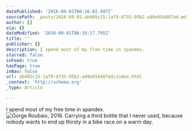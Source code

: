 ```yaml
---
datePublished: '2016-09-01T06:16:02.997Z'
sourcePath: _posts/2016-09-01-ab405c15-1af9-4735-95b2-a40e654487ed.md
author: []
via: {}
dateModified: '2016-09-01T06:10:17.795Z'
title: ''
publisher: {}
description: I spend most of my free time in spandex.
starred: false
inFeed: true
hasPage: true
inNav: false
url: ab405c15-1af9-4735-95b2-a40e654487ed/index.html
_context: 'http://schema.org'
_type: Article

---
```

I spend most of my free time in spandex.
![Gorge Roubaix, 2016. Carrying a third bottle that I never used, because nobody wants to end up thirsty in a bike race on a warm day.](https://the-grid-user-content.s3-us-west-2.amazonaws.com/7c308abb-a1fa-41db-b349-2ca79e09bfd6.jpg)